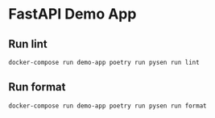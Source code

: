 # FastAPI Demo App

## Run lint

`docker-compose run demo-app poetry run pysen run lint`

## Run format

`docker-compose run demo-app poetry run pysen run format`
